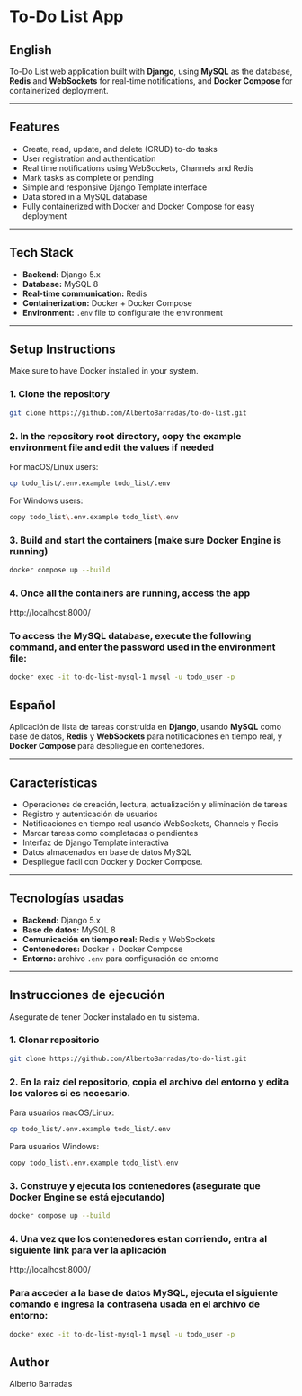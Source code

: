 # To-Do List App

## English

To-Do List web application built with **Django**, using **MySQL** as the database, **Redis** and **WebSockets** for real-time notifications, and **Docker Compose** for containerized deployment.

---

## Features

- Create, read, update, and delete (CRUD) to-do tasks  
- User registration and authentication
- Real time notifications using WebSockets, Channels and Redis
- Mark tasks as complete or pending  
- Simple and responsive Django Template interface  
- Data stored in a MySQL database    
- Fully containerized with Docker and Docker Compose for easy deployment

---

## Tech Stack

- **Backend:** Django 5.x 
- **Database:** MySQL 8  
- **Real-time communication:** Redis  
- **Containerization:** Docker + Docker Compose  
- **Environment:** `.env` file to configurate the environment 

---

## Setup Instructions
Make sure to have Docker installed in your system.
### 1️. Clone the repository

```bash
git clone https://github.com/AlbertoBarradas/to-do-list.git
```

### 2. In the repository root directory, copy the example environment file and edit the values if needed

For macOS/Linux users:
```bash
cp todo_list/.env.example todo_list/.env
```

For Windows users:
```bash
copy todo_list\.env.example todo_list\.env
```

### 3. Build and start the containers (make sure Docker Engine is running)
```bash
docker compose up --build
```

### 4. Once all the containers are running, access the app

http://localhost:8000/

### To access the MySQL database, execute the following command, and enter the password used in the environment file:
```bash
docker exec -it to-do-list-mysql-1 mysql -u todo_user -p
```


## Español

Aplicación de lista de tareas construida en **Django**, usando **MySQL** como base de datos, **Redis** y **WebSockets** para notificaciones en tiempo real, y **Docker Compose** para despliegue en contenedores.

---

## Características

- Operaciones de creación, lectura, actualización y eliminación de tareas
- Registro y autenticación de usuarios
- Notificaciones en tiempo real usando WebSockets, Channels y Redis
- Marcar tareas como completadas o pendientes
- Interfaz de Django Template interactiva
- Datos almacenados en base de datos MySQL    
- Despliegue facil con Docker y Docker Compose.

---

## Tecnologías usadas

- **Backend:** Django 5.x 
- **Base de datos:** MySQL 8  
- **Comunicación en tiempo real:** Redis y WebSockets 
- **Contenedores:** Docker + Docker Compose  
- **Entorno:** archivo `.env` para configuración de entorno  

---

## Instrucciones de ejecución
Asegurate de tener Docker instalado en tu sistema.

### 1️. Clonar repositorio

```bash
git clone https://github.com/AlbertoBarradas/to-do-list.git
```

### 2. En la raiz del repositorio, copia el archivo del entorno y edita los valores si es necesario.

Para usuarios macOS/Linux:
```bash
cp todo_list/.env.example todo_list/.env
```

Para usuarios Windows:
```bash
copy todo_list\.env.example todo_list\.env
```

### 3. Construye y ejecuta los contenedores (asegurate que Docker Engine se está ejecutando)
```bash
docker compose up --build
```

### 4. Una vez que los contenedores estan corriendo, entra al siguiente link para ver la aplicación

http://localhost:8000/

### Para acceder a la base de datos MySQL, ejecuta el siguiente comando e ingresa la contraseña usada en el archivo de entorno:
```bash
docker exec -it to-do-list-mysql-1 mysql -u todo_user -p
```

## Author
Alberto Barradas
